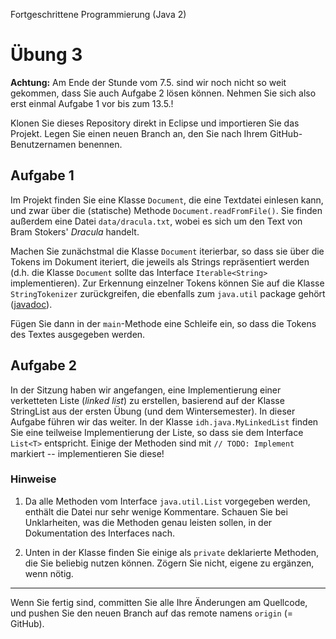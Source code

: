 Fortgeschrittene Programmierung (Java 2)

# Übung 3

**Achtung:** Am Ende der Stunde vom 7.5. sind wir noch nicht so weit gekommen, dass Sie auch Aufgabe 2 lösen können. Nehmen Sie sich also erst einmal Aufgabe 1 vor bis zum 13.5.! 

Klonen Sie dieses Repository direkt in Eclipse und importieren Sie das Projekt. Legen Sie einen neuen Branch an, den Sie nach Ihrem GitHub-Benutzernamen benennen.

## Aufgabe 1

Im Projekt finden Sie eine Klasse `Document`, die eine Textdatei einlesen kann, und zwar über die (statische) Methode `Document.readFromFile()`. Sie finden außerdem eine Datei `data/dracula.txt`, wobei es sich um den Text von Bram Stokers' *Dracula* handelt.

Machen Sie zunächstmal die Klasse `Document` iterierbar, so dass sie über die Tokens im Dokument iteriert, die jeweils als Strings repräsentiert werden (d.h. die Klasse `Document` sollte das Interface `Iterable<String>` implementieren). Zur Erkennung einzelner Tokens können Sie auf die Klasse `StringTokenizer` zurückgreifen, die ebenfalls zum  `java.util` package gehört ([javadoc](https://docs.oracle.com/javase/8/docs/api/java/util/StringTokenizer.html)). 

Fügen Sie dann in der `main`-Methode eine Schleife ein, so dass die Tokens des Textes ausgegeben werden.

## Aufgabe 2

In der Sitzung haben wir angefangen, eine Implementierung einer verketteten Liste (*linked list*) zu erstellen, basierend auf der Klasse StringList aus der ersten Übung (und dem Wintersemester). In dieser Aufgabe führen wir das weiter. In der Klasse `idh.java.MyLinkedList` finden Sie eine teilweise Implementierung der Liste, so dass sie dem Interface `List<T>` entspricht. Einige der Methoden sind mit `// TODO: Implement` markiert -- implementieren Sie diese!

### Hinweise

1. Da alle Methoden vom Interface `java.util.List` vorgegeben werden, enthält die Datei nur sehr wenige Kommentare. Schauen Sie bei Unklarheiten, was die Methoden genau leisten sollen, in der Dokumentation des Interfaces nach.

2. Unten in der Klasse finden Sie einige als `private` deklarierte Methoden, die Sie beliebig nutzen können. Zögern Sie nicht, eigene zu ergänzen, wenn nötig.

----

Wenn Sie fertig sind, committen Sie alle Ihre Änderungen am Quellcode, und pushen Sie den neuen Branch auf das remote namens `origin` (= GitHub). 
